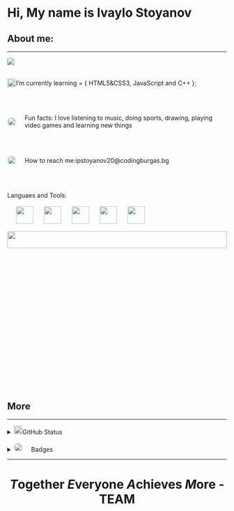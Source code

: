 <h1 align = "left">Hi, My name is Ivaylo Stoyanov</h1>
<h2 align = "left">About me:</h2>
<hr height = "6px">
<a href="![image](https://user-images.githubusercontent.com/85339464/139309838-029b71c7-f9c0-4b39-8ca3-f01d0c3e3e14.png)"><img src="https://hits.seeyoufarm.com/api/count/incr/badge.svg?url=https%3A%2F%2Fgithub.com%2Fipstoyanov20&count_bg=%23FF0000&title_bg=%234C3232&icon=&icon_color=%23E7E7E7&title=Visitiors&edge_flat=false"/></a>
<br><br>
<p align = "left" style = "display: flex;align-items: center;"><img src= "https://cdn-icons-png.flaticon.com/128/5431/5431415.png" width="20px" height="20px" border-radius = "100%">   I’m currently learning = { HTML5&CSS3, JavaScript and C++ }; </p>
<br><br>
<p  align = "left" style = "display: flex;align-items: center;"><img src= "https://cdn-icons-png.flaticon.com/128/1764/1764591.png" height="20px" style = "margin-right: 20px;border-radius: 100%;">   Fun facts: I love listening to music, doing sports, drawing, playing video games and learning new things</p>
<br><br>
<p align = "left" style = "display: flex;align-items: center;"><img src= "https://cdn-icons.flaticon.com/png/128/3643/premium/3643448.png?token=exp=1635444949~hmac=1caa5d0bbccfb5935c596e16c2de699f" width="20px" height="20px" style = "margin-right: 20px;border-radius: 100%;">   How to reach me: <a style = "text-decoration: none;" href = "mailto:ipstoyanov20@codingburgas.bg">ipstoyanov20@codingburgas.bg</a></p>
<br><br>
<p align = "left">Languaes and Tools:
<br><br>
<img src = "https://code.visualstudio.com/assets/branding/app-icon.png" width = "40px" height = "40px" style = "margin-left:20px;">
<img src = "https://cdn-icons.flaticon.com/png/128/1078/premium/1078407.png?token=exp=1635670615~hmac=79da5bb84e91e2c4de3ab75180315785" width = "40px" height = "40px" style = "margin-left:20px;">
<img src = "https://cdn-icons.flaticon.com/png/128/1073/premium/1073666.png?token=exp=1635670892~hmac=2b76807dcd6eb7d6bd7aeaa2361cbb8f" width = "40px" height = "40px" style = "margin-left:20px;">
<img src = "https://cdn-icons-png.flaticon.com/128/4785/4785958.png" width = "40px" height = "40px"  style = "margin-left:20px;">
<img src = "https://cdn-icons-png.flaticon.com/128/179/179323.png" width = "40px" height = "40px" style = "margin-left:20px;">
</p>

<img align = "right" width = "100%" height="10%" src = "https://cdn.dribbble.com/users/1355613/screenshots/10374655/media/5691629ca1e7389c34a9c0dae158b976.gif">
<br><br>
<h2 align = "left">More</h2>
<hr height = "6px">
<details align = "left">
<summary><img src= "https://cdn-icons.flaticon.com/png/128/3104/premium/3104783.png?token=exp=1635444996~hmac=3786d8e90366cea7869a4b86fc13db5e" width="20px" height="20px" style = "mirgin-right:20px;">GitHub Status</summary>
<img src = "https://github-readme-stats.vercel.app/api?username=ipstoyanov20&&show_icons=true&title_color=ffffff&icon_color=bb2acf&text_color=daf7dc&bg_color=151515">
</details>
<br>
<details align = "left">
<summary><img src= "https://cdn-icons-png.flaticon.com/128/1255/1255953.png" width="20px" height="20px" style = "margin-right: 20px;border-radius: 100%;">Badges</summary>
<img src = "https://image.pngaaa.com/519/1439519-small.png">
</details>
<hr>
<h1 align= "center"><i>T</i>ogether <i>E</i>veryone <i>A</i>chieves <i>M</i>ore - TEAM</h1>
